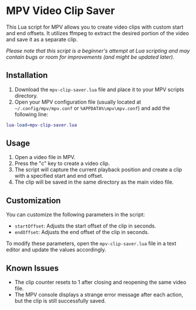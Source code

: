 # MPV Video Clip Saver

This Lua script for MPV allows you to create video clips with custom start and end offsets. It utilizes ffmpeg to extract the desired portion of the video and save it as a separate clip.

*Please note that this script is a beginner's attempt at Lua scripting and may contain bugs or room for improvements (and might be updated later).*

## Installation

1. Download the `mpv-clip-saver.lua` file and place it to your MPV scripts directory.
2. Open your MPV configuration file (usually located at `~/.config/mpv/mpv.conf` or `%APPDATA%\mpv\mpv.conf`) and add the following line:

```lua
lua-load=mpv-clip-saver.lua
```

## Usage
1. Open a video file in MPV.
2. Press the "c" key to create a video clip.
3. The script will capture the current playback position and create a clip with a specified start and end offset.
4. The clip will be saved in the same directory as the main video file.

## Customization

You can customize the following parameters in the script:

- `startOffset`: Adjusts the start offset of the clip in seconds.
- `endOffset`: Adjusts the end offset of the clip in seconds.

To modify these parameters, open the `mpv-clip-saver.lua` file in a text editor and update the values accordingly.

## Known Issues

- The clip counter resets to 1 after closing and reopening the same video file.
- The MPV console displays a strange error message after each action, but the clip is still successfully saved.

